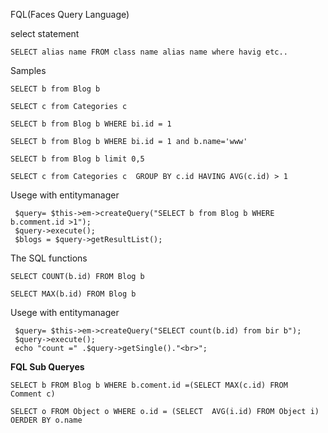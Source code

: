 FQL(Faces Query Language)

select statement

```
SELECT alias name FROM class name alias name where havig etc..
```
Samples
```
SELECT b from Blog b
```

```
SELECT c from Categories c
```

```
SELECT b from Blog b WHERE bi.id = 1
```

```
SELECT b from Blog b WHERE bi.id = 1 and b.name='www'
```

```
SELECT b from Blog b limit 0,5
```

```
SELECT c from Categories c  GROUP BY c.id HAVING AVG(c.id) > 1
```


Usege with entitymanager


```
 $query= $this->em->createQuery("SELECT b from Blog b WHERE b.comment.id >1");
 $query->execute();
 $blogs = $query->getResultList();
```

The SQL functions


```
SELECT COUNT(b.id) FROM Blog b
```

```
SELECT MAX(b.id) FROM Blog b
```

Usege with entitymanager


```
 $query= $this->em->createQuery("SELECT count(b.id) from bir b");
 $query->execute();
 echo "count =" .$query->getSingle()."<br>";
```

<b>FQL Sub Queryes</b>

```
SELECT b FROM Blog b WHERE b.coment.id =(SELECT MAX(c.id) FROM  Comment c)
```

```
SELECT o FROM Object o WHERE o.id = (SELECT  AVG(i.id) FROM Object i) OERDER BY o.name
```